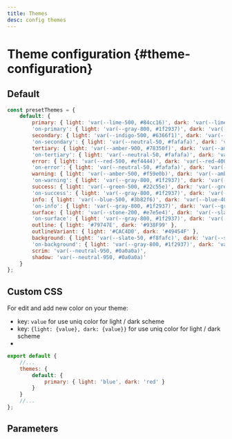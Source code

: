 ```yaml
---
title: Themes
desc: config themes
---
```


<script lang="ts">
    import Datatable from "$lib/components/docs/datatable.svelte";
    import {dataThemesParams} from "$lib/assets/data";
</script>

# Theme configuration {#theme-configuration}

## Default

```javascript
const presetThemes = {
	default: {
		primary: { light: 'var(--lime-500, #84cc16)', dark: 'var(--lime-400, #a3e635)' },
		'on-primary': { light: 'var(--gray-800, #1f2937)', dark: 'var(--gray-800, #1f2937)' },
		secondary: { light: 'var(--indigo-500, #6366f1)', dark: 'var(--indigo-400, #818cf8)' },
		'on-secondary': { light: 'var(--neutral-50, #fafafa)', dark: 'var(--neutral-50, #fafafa)' },
		tertiary: { light: 'var(--amber-900, #78350f)', dark: 'var(--amber-800, #92400e)' },
		'on-tertiary': { light: 'var(--neutral-50, #fafafa)', dark: 'var(--neutral-50, #fafafa)' },
		error: { light: 'var(--red-500, #ef4444)', dark: 'var(--red-400, #f87171)' },
		'on-error': { light: 'var(--neutral-50, #fafafa)', dark: 'var(--neutral-50, #fafafa)' },
		warning: { light: 'var(--amber-500, #f59e0b)', dark: 'var(--amber-400, #fbbf24)' },
		'on-warning': { light: 'var(--gray-800, #1f2937)', dark: 'var(--gray-800, #1f2937)' },
		success: { light: 'var(--green-500, #22c55e)', dark: 'var(--green-400, #4ade80)' },
		'on-success': { light: 'var(--gray-800, #1f2937)', dark: 'var(--gray-800, #1f2937)' },
		info: { light: 'var(--blue-500, #3b82f6)', dark: 'var(--blue-400, #60a5fa)' },
		'on-info': { light: 'var(--gray-800, #1f2937)', dark: 'var(--gray-800, #1f2937)' },
		surface: { light: 'var(--stone-200, #e7e5e4)', dark: 'var(--slate-800, #1e293b)' },
		'on-surface': { light: 'var(--gray-800, #1f2937)', dark: 'var(--gray-100, #f3f4f6)' },
		outline: { light: '#79747E', dark: '#938F99' },
		outlineVariant: { light: '#CAC4D0', dark: '#49454F' },
		background: { light: 'var(--slate-50, #f8fafc)', dark: 'var(--slate-900, #0f172a)' },
		'on-background': { light: 'var(--gray-800, #1f2937)', dark: 'var(--gray-100, #f3f4f6)' },
		scrim: 'var(--neutral-950, #0a0a0a)',
		shadow: 'var(--neutral-950, #0a0a0a)'
	}
};
```

## Custom CSS

For edit and add new color on your theme:

- key: `value` for use uniq color for light / dark scheme
- key: `{light: {value}, dark: {value}}` for use uniq color for light / dark scheme
-

```javascript
export default {
	//...
	themes: {
		default: {
			primary: { light: 'blue', dark: 'red' }
		}
	}
	//...
};
```

## Parameters

<Datatable data={dataThemesParams}/>
